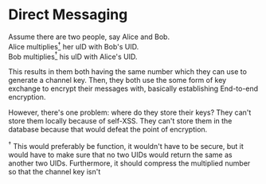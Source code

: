 # Direct Messaging
Assume there are two people, say Alice and Bob.  
Alice multiplies[<sup>&dagger;</sup>][n1] her uID with Bob's UID.  
Bob multiplies[<sup>&dagger;</sup>][n1] his uID with Alice's UID.  


This results in them both having the same number which they can use to generate a channel key.
Then, they both use the some form of key exchange to encrypt their messages with, basically establishing End-to-end encryption.

However, there's one problem: where do they store their keys? They can't store them locally because of self-XSS. They can't store them in the database because that would defeat the point of encryption.

<div id="note-1">
<sup>&dagger;</sup> This would preferably be function, it wouldn't have to be secure, but it would have to make sure that no two UIDs would return the same as another two UIDs. Furthermore, it should compress the multiplied number so that the channel key isn't 
</div>

[n1]: #note-1
